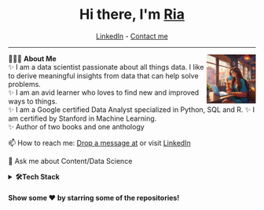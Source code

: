 <h1 align="center"> Hi there, I'm <a href="https://www.linkedin.com/in/riatyagi1/">Ria</a> </h1>

<!--- Adding Header Elements -->
<p align="center">
  <!--<a href=" ">Portfolio</a> - -->
  <a href="https://www.linkedin.com/in/riatyagi1/">LinkedIn</a> -
  <!-- <a href=" ">Twitter</a> - -->
<!--   <a href=" ">Website</a> - -->
  <!-- <a href=" ">Google Featured</a> - -->
  <a href="ria.tyagi@outlook.com">Contact me</a> 
</p> 

-----------------------------------------------------------
👨🏻‍💻 **About Me**<img src="cover.jpg" min-width="100px" max-width="100px" width="100px" align="right"> <br>
✨ I am a data scientist passionate about all things data. I like to derive meaningful insights from data that can help solve problems. <br>
✨ I am an avid learner who loves to find new and improved ways to things. <br>
✨ I am a Google certified Data Analyst specialized in Python, SQL and R.
✨ I am certified by Stanford in Machine Learning. <br>
✨ Author of two books and one anthology <br>
<!---⚡ Check my ✨ [Find my books](www.wattpad.com/riasterdom) or 🌱 [eBook](https://www.wattpad.com/story/235128487-not-some-princess-%E2%9C%93)<br> -->
📫 How to reach me: [Drop a message at](ria.tyagi@outlook.com) or visit  [LinkedIn](https://www.linkedin.com/in/riatyagi1/)<br>
<!---👯 []()<br> --->
💬 Ask me about Content/Data Science<br>
<!--- Adding Tech Stack open Section -->



<details>	
 <summary><b>🛠Tech Stack</b></summary><br>
Languages: <img src="https://img.shields.io/badge/-python-437CAC?logo=python&logoColor=white&style=flat">&nbsp;
<img src="https://img.shields.io/badge/-Mysql-DC8F0F?logo=Mysql&logoColor=white&style=flat">&nbsp; 
<img src="https://img.shields.io/badge/-HTML5-DE5934?logo=HTML5&logoColor=white&style=flat">&nbsp;
<img src="https://img.shields.io/badge/-CSS3-2275B2?logo=CSS3&logoColor=white&style=flat"> &nbsp; 
<img src="https://img.shields.io/badge/-R-0E7ACE?logo=r&logoColor=white&style=flat"> &nbsp;<br>
Frameworks and Libraries: <!--- Frameworks and Libraries goes here -->
<img src="https://img.shields.io/badge/-Numpy-0E7ACE?logo=numpy&logoColor=white&style=flat">&nbsp;
<img src="https://img.shields.io/badge/-Pandas-150455?logo=pandas&logoColor=white&style=flat">&nbsp;
<img src="https://img.shields.io/badge/-Sklearn-F09437?logo=scikit-learn&logoColor=white&style=flat">&nbsp;&nbsp;<br>
Tools and Platforms: <img src="https://img.shields.io/badge/-Git-orange?logo=Git&logoColor=white&style=flat">&nbsp; 
<img src="https://img.shields.io/badge/-Cloudflare-4679A4?logo=Cloudflare&logoColor=orange&style=flat">&nbsp;
<img src="https://img.shields.io/badge/-Visual%20Studio%20Code-25AEF4?logo=visualstudio&logoColor=white&style=flat">&nbsp;
<!---<img src="https://img.shields.io/badge/-Android Studio-green?logo=Android&logoColor=white&style=flat"> &nbsp;
<img src="https://img.shields.io/badge/-Jupyter-D7522D?logo=Jupyter&logoColor=white&style=flat">&nbsp;&nbsp;
<img src="https://img.shields.io/badge/-PyCharm-1ECE87?logo=pycharm&logoColor=white&style=flat"> -->
<!--- <img src="https://img.shields.io/badge/-TensorFlow-F78900?logo=Tensorflow&logoColor=white&style=flat"> --><br>
Operating Systems: <img src="https://img.shields.io/badge/-Windows-0F7BCF?logo=Windows&logoColor=white&style=flat">&nbsp;
<img src="https://img.shields.io/badge/-Linux-EDBD2B?logo=Linux&logoColor=black&style=flat">&nbsp;
<img src="https://img.shields.io/badge/-Mac-F7F7F7?logo=Macos&logoColor=black&style=flat">&nbsp;
</details> 


<!--- 1st Section on Certifications -->
<!---
<b>📝Earned Cerificated/certifications</b><br>



--->
<!--- 2nd Section on GitHub Analytics -->

<!---
  <summary><b>⚙️GitHub Analytics</b></summary>
<a href="https://github.com/riasterdom">
   <img height="155em" src=".svg" alt="Ria github stats" />
   <img height="155em" src="languages" alt="Ria github stats" />
 <img height="155em" src=".svg" alt="Ria github stats" />
  <img height="155em" src="most-commit-language.svg" alt="Ria github stats" />
   <img height="160em" src="productive-time.svg" /><br>
  --->   

<!--- 3rd Section on Recent Projects -->
<!---
  <details>	
    <summary><b>📚Recent Projects/Activity</b></summary><br>

  ✨ [Project name](link)<br>

--->
#### Show some ❤️ by starring some of the repositories!
</div>

<!--- Footer End -->
<!--- Body End -->
